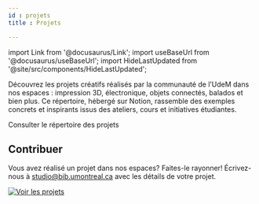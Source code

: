 ```yaml
---
id : projets
title : Projets

---
```


import Link from '@docusaurus/Link';
import useBaseUrl from '@docusaurus/useBaseUrl';
import HideLastUpdated from '@site/src/components/HideLastUpdated';

<HideLastUpdated/>

Découvrez les projets créatifs réalisés par la communauté de l’UdeM dans nos espaces : impression 3D, électronique, objets connectés, balados et bien plus. Ce répertoire, hébergé sur Notion, rassemble des exemples concrets et inspirants issus des ateliers, cours et initiatives étudiantes.

<Link to="https://studiobib.notion.site/projets" className="button button--primary">
  Consulter le répertoire des projets
</Link>

## Contribuer

Vous avez réalisé un projet dans nos espaces? Faites-le rayonner! Écrivez-nous à studio@bib.umontreal.ca avec les détails de votre projet.

[![Voir les projets](/img/projets.webp)](https://studiobib.notion.site/projets)